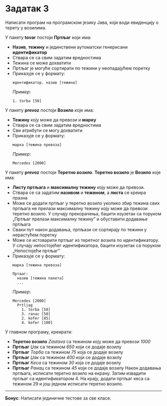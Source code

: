 # Задатак 3

Написати програм на програмском језику Јава, који води евиденцију о терету у возилима.

У пакету **tovar** постоји **Пртљаг** који има:
* **Назив**, **тежину** и јединствени аутоматски генерисани **идентификатор**
* Ствара се са свим задатим вредностима
* Тежина се може дохватити
* Пртљаг је могуће сортирати по тежини у неопадајућем поретку
* Приказује се у формату:
  ```
  идентификатор. назив [тежина]
  ```
  *Пример*: 
  ```
  1. torba [50]
  ```

У пакету **prevoz** постоји **Возило** које има:
* **Тежину** коју може да превози и **марку**
* Ствара се са свим задатим вредностима
* Сви атрибути се могу дохватити
* Приказује се у формату:
  ```
  марка [тежина превоза]
  ```
  *Пример*:
  ```
  Mercedes [2000]
  ```

У пакету **prevoz** постоји **Теретно возило**. **Теретно возило** је **Возило** које има:
* **Листу пртљага** и **максималну тежину** коју може да превози.
* Ствара се са задатим **називом** и **тежином**, а **листа** се креира празна
* Може се додати пртљаг у теретно возило уколико збир тежина свих пртљага не прелази максималну тежину коју може да превози теретно возило.
  У случају прекорачења, бацити изузетак са поруком „Пртљаг прелази максималну тежину” и обуставити додавање пртљага
* Сваки пут након додавања, пртљази се сортирају по тежини у нерастућем поретку
* Може се истоварити пртљаг из теретног возила по идентификатору.
  У случају непостојећег идентификатора, бацити изузетак са поруком „Непостојећи пртљаг”
* Приказује се у формату:
  ```
  марка [тежина превоза]
  
  Пртљаг:
    назив [тежина пакета]
    ...
  ```
  *Пример*:
  ```
  Mercedes [2000]
    Prtljag
      1. torba [50]
      3. ranac [50]
      2. kofer [85]
      4. kofer [100]
  ```

У главном програму, креирати:
* **Теретно возило** *Zastava* са тежином коју може да превози *1000*
* **Пртљаг** *Џак* са тежином *650* који се додаје возилу
* **Пртљаг** *Торба* са тежином *75* која се додаје возилу
* **Пртљаг** *Џак* са тежином *400* који се додаје возилу
* **Пртљаг** *Кеса* са тежином *30* која се додаје возилу
* **Пртљаг** *Ранац* са тежином *45* који се додаје возилу
Након додавања пртљага, исписати теретно возило на екрану.
Затим извадити пртљаг са идентификатором 4.
На крају, додати пртљаг кеса са тежином 29 и још једном исписати теретно возило.

---
**Бонус**: Написати јединичне тестове за све класе.
